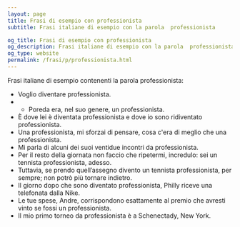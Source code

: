 ```yaml
---
layout: page
title: Frasi di esempio con professionista 
subtitle: Frasi italiane di esempio con la parola  professionista

og_title: Frasi di esempio con professionista 
og_description: Frasi italiane di esempio con la parola  professionista
og_type: website
permalink: /frasi/p/professionista.html
---
```


Frasi italiane di esempio contenenti la parola professionista:


- Voglio diventare professionista.
- - Poreda era, nel suo genere, un professionista.
- È dove lei è diventata professionista e dove io sono ridiventato professionista.
- Una professionista, mi sforzai di pensare, cosa c'era di meglio che una professionista.
- Mi parla di alcuni dei suoi ventidue incontri da professionista.
- Per il resto della giornata non faccio che ripetermi, incredulo: sei un tennista professionista, adesso.
- Tuttavia, se prendo quell’assegno divento un tennista professionista, per sempre; non potrò più tornare indietro.
- Il giorno dopo che sono diventato professionista, Philly riceve una telefonata dalla Nike.
- Le tue spese, Andre, corrispondono esattamente al premio che avresti vinto se fossi un professionista.
- Il mio primo torneo da professionista è a Schenectady, New York.
